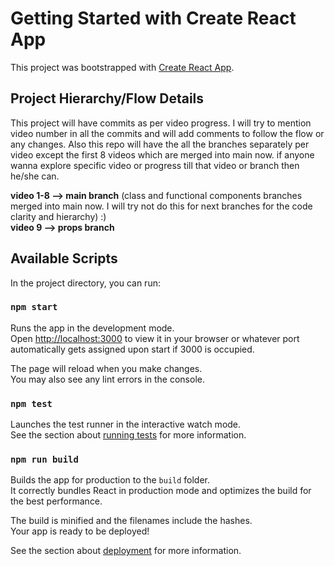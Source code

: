 # Getting Started with Create React App

This project was bootstrapped with [Create React App](https://github.com/facebook/create-react-app).

## Project Hierarchy/Flow Details

This project will have commits as per video progress. I will try to mention video number in all the commits and will add comments to follow the flow or any changes.
Also this repo will have the all the branches separately per video except the first 8 videos which are merged into main now. if anyone wanna explore specific video or progress till that video or branch then he/she can.

**video 1-8 --> main branch** (class and functional components branches merged into main now. I will try not do this for next branches for the code clarity and hierarchy) :)  
**video 9 --> props branch**

## Available Scripts

In the project directory, you can run:

### `npm start`

Runs the app in the development mode.\
Open [http://localhost:3000](http://localhost:3000) to view it in your browser or whatever port automatically gets assigned upon start if 3000 is occupied.

The page will reload when you make changes.\
You may also see any lint errors in the console.

### `npm test`

Launches the test runner in the interactive watch mode.\
See the section about [running tests](https://facebook.github.io/create-react-app/docs/running-tests) for more information.

### `npm run build`

Builds the app for production to the `build` folder.\
It correctly bundles React in production mode and optimizes the build for the best performance.

The build is minified and the filenames include the hashes.\
Your app is ready to be deployed!

See the section about [deployment](https://facebook.github.io/create-react-app/docs/deployment) for more information.
